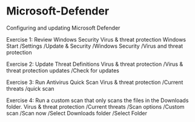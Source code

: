 # Microsoft-Defender
Configuring and updating Microsoft Defender

Exercise 1: Review Windows Security Virus & threat protection
Windows Start /Settings /Update & Security /Windows Security /Virus and threat protection



Exercise 2: Update Threat Definitions
Virus & threat protection /Virus & threat protection updates /Check for updates

Exercise 3: Run Antivirus Quick Scan
Virus & threat protection /Current threats /quick scan

 

Exercise 4: Run a custom scan that only scans the files in the Downloads folder.
Virus & threat protection /Current threats /Scan options /Custom scan /Scan now /Select Downloads folder /Select Folder
 
 

